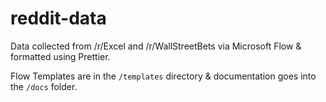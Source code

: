 # reddit-data

Data collected from /r/Excel and /r/WallStreetBets via Microsoft Flow & formatted using Prettier.

Flow Templates are in the `/templates` directory & documentation goes into the `/docs` folder.
